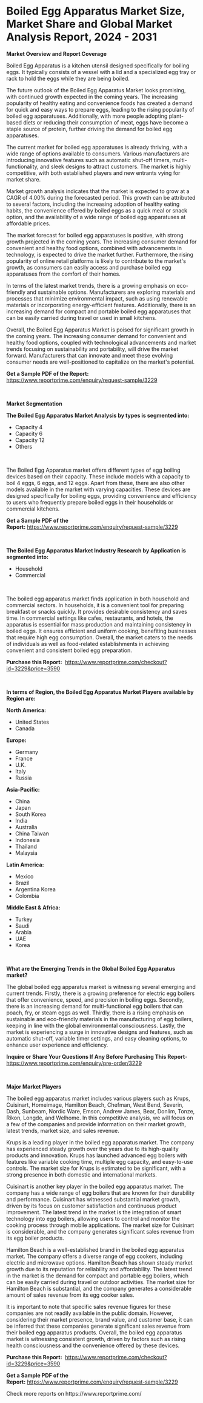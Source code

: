 <p><h1>Boiled Egg Apparatus Market Size, Market Share and Global Market Analysis Report, 2024 - 2031</h1></p><p><strong>Market Overview and Report Coverage</strong></p>
<p><p>Boiled Egg Apparatus is a kitchen utensil designed specifically for boiling eggs. It typically consists of a vessel with a lid and a specialized egg tray or rack to hold the eggs while they are being boiled.</p><p>The future outlook of the Boiled Egg Apparatus Market looks promising, with continued growth expected in the coming years. The increasing popularity of healthy eating and convenience foods has created a demand for quick and easy ways to prepare eggs, leading to the rising popularity of boiled egg apparatuses. Additionally, with more people adopting plant-based diets or reducing their consumption of meat, eggs have become a staple source of protein, further driving the demand for boiled egg apparatuses.</p><p>The current market for boiled egg apparatuses is already thriving, with a wide range of options available to consumers. Various manufacturers are introducing innovative features such as automatic shut-off timers, multi-functionality, and sleek designs to attract customers. The market is highly competitive, with both established players and new entrants vying for market share.</p><p>Market growth analysis indicates that the market is expected to grow at a CAGR of 4.00% during the forecasted period. This growth can be attributed to several factors, including the increasing adoption of healthy eating habits, the convenience offered by boiled eggs as a quick meal or snack option, and the availability of a wide range of boiled egg apparatuses at affordable prices.</p><p>The market forecast for boiled egg apparatuses is positive, with strong growth projected in the coming years. The increasing consumer demand for convenient and healthy food options, combined with advancements in technology, is expected to drive the market further. Furthermore, the rising popularity of online retail platforms is likely to contribute to the market's growth, as consumers can easily access and purchase boiled egg apparatuses from the comfort of their homes.</p><p>In terms of the latest market trends, there is a growing emphasis on eco-friendly and sustainable options. Manufacturers are exploring materials and processes that minimize environmental impact, such as using renewable materials or incorporating energy-efficient features. Additionally, there is an increasing demand for compact and portable boiled egg apparatuses that can be easily carried during travel or used in small kitchens.</p><p>Overall, the Boiled Egg Apparatus Market is poised for significant growth in the coming years. The increasing consumer demand for convenient and healthy food options, coupled with technological advancements and market trends focusing on sustainability and portability, will drive the market forward. Manufacturers that can innovate and meet these evolving consumer needs are well-positioned to capitalize on the market's potential.</p></p>
<p><strong>Get a Sample PDF of the Report:</strong> <a href="https://www.reportprime.com/enquiry/request-sample/3229">https://www.reportprime.com/enquiry/request-sample/3229</a></p>
<p>&nbsp;</p>
<p><strong>Market Segmentation</strong></p>
<p><strong>The Boiled Egg Apparatus Market Analysis by types is segmented into:</strong></p>
<p><ul><li>Capacity 4</li><li>Capacity 6</li><li>Capacity 12</li><li>Others</li></ul></p>
<p>&nbsp;</p>
<p><p>The Boiled Egg Apparatus market offers different types of egg boiling devices based on their capacity. These include models with a capacity to boil 4 eggs, 6 eggs, and 12 eggs. Apart from these, there are also other models available in the market with varying capacities. These devices are designed specifically for boiling eggs, providing convenience and efficiency to users who frequently prepare boiled eggs in their households or commercial kitchens.</p></p>
<p><strong>Get a Sample PDF of the Report:</strong>&nbsp;<a href="https://www.reportprime.com/enquiry/request-sample/3229">https://www.reportprime.com/enquiry/request-sample/3229</a></p>
<p>&nbsp;</p>
<p><strong>The Boiled Egg Apparatus Market Industry Research by Application is segmented into:</strong></p>
<p><ul><li>Household</li><li>Commercial</li></ul></p>
<p>&nbsp;</p>
<p><p>The boiled egg apparatus market finds application in both household and commercial sectors. In households, it is a convenient tool for preparing breakfast or snacks quickly. It provides desirable consistency and saves time. In commercial settings like cafes, restaurants, and hotels, the apparatus is essential for mass production and maintaining consistency in boiled eggs. It ensures efficient and uniform cooking, benefiting businesses that require high egg consumption. Overall, the market caters to the needs of individuals as well as food-related establishments in achieving convenient and consistent boiled egg preparation.</p></p>
<p><strong>Purchase this Report:</strong>&nbsp; <a href="https://www.reportprime.com/checkout?id=3229&price=3590">https://www.reportprime.com/checkout?id=3229&price=3590</a></p>
<p>&nbsp;</p>
<p><strong>In terms of Region, the Boiled Egg Apparatus Market Players available by Region are:</strong></p>
<p>
    <p> <strong> North America: </strong>
        <ul>
            <li>United States</li>
            <li>Canada</li>
        </ul>
        </p> 
    <p> <strong> Europe: </strong>
        <ul>
            <li>Germany</li>
            <li>France</li>
            <li>U.K.</li>
            <li>Italy</li>
            <li>Russia</li>
        </ul>
        </p> 
    <p> <strong> Asia-Pacific: </strong>
        <ul>
            <li>China</li>
            <li>Japan</li>
            <li>South Korea</li>
            <li>India</li>
            <li>Australia</li>
            <li>China Taiwan</li>
            <li>Indonesia</li>
            <li>Thailand</li>
            <li>Malaysia</li>
        </ul>
        </p> 
    <p> <strong> Latin America: </strong>
        <ul>
            <li>Mexico</li>
            <li>Brazil</li>
            <li>Argentina Korea</li>
            <li>Colombia</li>
        </ul>
        </p> 
    <p> <strong> Middle East & Africa: </strong>
        <ul>
            <li>Turkey</li>
            <li>Saudi</li>
            <li>Arabia</li>
            <li>UAE</li>
            <li>Korea</li>
        </ul>
    </p>
    </p>
<p>&nbsp;</p>
<p><strong>What are the Emerging Trends in the Global Boiled Egg Apparatus market?</strong></p>
<p><p>The global boiled egg apparatus market is witnessing several emerging and current trends. Firstly, there is a growing preference for electric egg boilers that offer convenience, speed, and precision in boiling eggs. Secondly, there is an increasing demand for multi-functional egg boilers that can poach, fry, or steam eggs as well. Thirdly, there is a rising emphasis on sustainable and eco-friendly materials in the manufacturing of egg boilers, keeping in line with the global environmental consciousness. Lastly, the market is experiencing a surge in innovative designs and features, such as automatic shut-off, variable timer settings, and easy cleaning options, to enhance user experience and efficiency.</p></p>
<p><strong>Inquire or Share Your Questions If Any Before Purchasing This Report</strong>- <a href="https://www.reportprime.com/enquiry/pre-order/3229">https://www.reportprime.com/enquiry/pre-order/3229</a></p>
<p>&nbsp;</p>
<p><strong>Major Market Players</strong></p>
<p><p>The boiled egg apparatus market includes various players such as Krups, Cuisinart, Homeimage, Hamilton Beach, Chefman, West Bend, Severin, Dash, Sunbeam, Nordic Ware, Emson, Andrew James, Bear, Donlim, Tonze, Rikon, Longde, and Welhome. In this competitive analysis, we will focus on a few of the companies and provide information on their market growth, latest trends, market size, and sales revenue.</p><p>Krups is a leading player in the boiled egg apparatus market. The company has experienced steady growth over the years due to its high-quality products and innovation. Krups has launched advanced egg boilers with features like variable cooking time, multiple egg capacity, and easy-to-use controls. The market size for Krups is estimated to be significant, with a strong presence in both domestic and international markets.</p><p>Cuisinart is another key player in the boiled egg apparatus market. The company has a wide range of egg boilers that are known for their durability and performance. Cuisinart has witnessed substantial market growth, driven by its focus on customer satisfaction and continuous product improvement. The latest trend in the market is the integration of smart technology into egg boilers, allowing users to control and monitor the cooking process through mobile applications. The market size for Cuisinart is considerable, and the company generates significant sales revenue from its egg boiler products.</p><p>Hamilton Beach is a well-established brand in the boiled egg apparatus market. The company offers a diverse range of egg cookers, including electric and microwave options. Hamilton Beach has shown steady market growth due to its reputation for reliability and affordability. The latest trend in the market is the demand for compact and portable egg boilers, which can be easily carried during travel or outdoor activities. The market size for Hamilton Beach is substantial, and the company generates a considerable amount of sales revenue from its egg cooker sales.</p><p>It is important to note that specific sales revenue figures for these companies are not readily available in the public domain. However, considering their market presence, brand value, and customer base, it can be inferred that these companies generate significant sales revenue from their boiled egg apparatus products. Overall, the boiled egg apparatus market is witnessing consistent growth, driven by factors such as rising health consciousness and the convenience offered by these devices.</p></p>
<p><strong>Purchase this Report:</strong>&nbsp;&nbsp;<a href="https://www.reportprime.com/checkout?id=3229&price=3590">https://www.reportprime.com/checkout?id=3229&price=3590</a></p>
<p></p>
<p><strong>Get a Sample PDF of the Report:</strong>&nbsp;<a href="https://www.reportprime.com/enquiry/request-sample/3229">https://www.reportprime.com/enquiry/request-sample/3229</a></p>
<p>Check more reports on https://www.reportprime.com/</p>